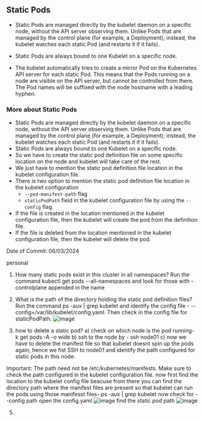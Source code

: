 ## Static Pods

- Static Pods are managed directly by the kubelet daemon on a specific node, without the API server observing them. Unlike Pods that are managed by the control plane (for example, a Deployment); instead, the kubelet watches each static Pod (and restarts it if it fails).

- Static Pods are always bound to one Kubelet on a specific node.

- The kubelet automatically tries to create a mirror Pod on the Kubernetes API server for each static Pod. This means that the Pods running on a node are visible on the API server, but cannot be controlled from there. The Pod names will be suffixed with the node hostname with a leading hyphen.

### More about Static Pods

- Static Pods are managed directly by the kubelet daemon on a specific node, without the API server observing them. Unlike Pods that are managed by the control plane (for example, a Deployment); instead, the kubelet watches each static Pod (and restarts it if it fails).
- Static Pods are always bound to one Kubelet on a specific node.
- So we have to create the static pod definition file on some specific location on the node and kubelet will take care of the rest.
- We just have to mention the static pod definition file location in the kubelet configuration file.
- There is two option to mention the static pod definition file location in the kubelet configuration
    - `--pod-manifest-path` flag
    - `staticPodPath` field in the kubelet configuration file by using the `--config` flag.
- If the file is created in the location mentioned in the kubelet configuration file, then the kubelet will create the pod from the definition file.
- If the file is deleted from the location mentioned in the kubelet configuration file, then the kubelet will delete the pod.

Date of Commit: 06/03/2024

personal

1) How many static pods exist in this cluster in all namespaces?
   Run the command kubectl get pods --all-namespaces and look for those with -controlplane appended in the name
2) What is the path of the directory holding the static pod definition files?
   Run the command ps -aux | grep kubelet and identify the config file - --config=/var/lib/kubelet/config.yaml. Then check in the config file for staticPodPath.
![image](https://github.com/user-attachments/assets/a0fee5ff-daec-45ad-955e-6e103e1a6a4e)

3) how to delete a static pod?
a) check on which node is the pod running- k get pods -A -o wide
b) ssh to the node by - ssh node01
c) now we have to delete the manifest file so that kubelet doesnt spin up the pods again, hence we fist SSH to node01 and identify the path configured for static pods in this node.

Important: The path need not be /etc/kubernetes/manifests. Make sure to check the path configured in the kubelet configuration file.
now first find the location to the kubelet config file beacuse from there you can find the directory path where the manifest files are present so that kubelet can run the pods using those manifesst files-
ps -aux | grep kubelet
now check for --config path
open the config.yaml
![image](https://github.com/user-attachments/assets/4401e32d-636d-4ffc-9395-9c15a43b7994)
find the static pod path
![image](https://github.com/user-attachments/assets/cf18887b-33f7-4d64-b236-ee3c0cf72f1c)

5) 
